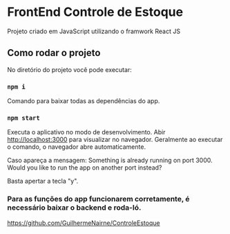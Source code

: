 # FrontEnd Controle de Estoque

Projeto criado em JavaScript utilizando o framwork React JS

## Como rodar o projeto

No diretório do projeto você pode executar:

### `npm i`

Comando para baixar todas as dependências do app.

### `npm start`

Executa o aplicativo no modo de desenvolvimento.
Abir [http://localhost:3000](http://localhost:3000) para visualizar no navegador.
Geralmente ao executar o comando, o navegador abre automaticamente.

Caso apareça a mensagem:
Something is already running on port 3000.
Would you like to run the app on another port instead?

Basta apertar a tecla "y".

### Para as funções do app funcionarem corretamente, é necessário baixar o backend e roda-ló.
https://github.com/GuilhermeNairne/ControleEstoque
